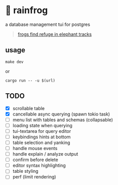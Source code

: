 # 🐸 rainfrog
a database management tui for postgres

> [frogs find refuge in elephant tracks](https://www.sciencedaily.com/releases/2019/06/190604131157.htm) 

## usage
`make dev`

or

`cargo run -- -u $(url)`

## TODO
- [x] scrollable table 
- [x] cancellable async querying (spawn tokio task)
- [ ] menu list with tables and schemas (collapsable)
- [ ] loading state when querying
- [ ] tui-textarea for query editor
- [ ] keybindings hints at bottom
- [ ] table selection and yanking
- [ ] handle mouse events
- [ ] handle explain / analyze output
- [ ] confirm before delete
- [ ] editor syntax highlighting
- [ ] table styling
- [ ] perf (limit rendering)

